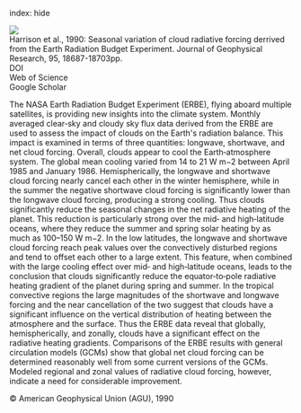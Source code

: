 index: hide

<div class="Citation">
    <div class="Citation-thumb CitationThumb-linked"  data-href="https://doi.org/10.1029/jd095id11p18687">
      <img src="https://static.claimspace.cloud/climate-study-static/refs/thumbs/7/Harrison_et_al_1990-thumb.png" />
    </div>

  <div class="Citation-body">
    <div class="Citation-text">Harrison et al., 1990: Seasonal variation of cloud radiative forcing derrived from the Earth Radiation Budget Experiment. <span class="Article-journal">Journal of Geophysical Research, </span><span class="Article-volume">95, </span>18687-18703pp.</div>
    <div class="Citation-links">
      <div class="CitationLink" data-href="https://doi.org/10.1029/jd095id11p18687">
        <div class="CitationLink-icon CitationLink-Doi"></div>
        <div class="CitationLink-text">DOI</div>
      </div>
      <div class="CitationLink" data-href="http://cel.webofknowledge.com/InboundService.do?customersID=atyponcel&smartRedirect=yes&mode=FullRecord&IsProductCode=Yes&product=CEL&Init=Yes&Func=Frame&action=retrieve&SrcApp=literatum&SrcAuth=atyponcel&SID=7CNc3cIRaBKjGbSujFM&UT=WOS:A1990EF93200025">
        <div class="CitationLink-icon CitationLink-Isi"></div>
        <div class="CitationLink-text">Web of Science</div>
      </div>
      <div class="CitationLink" data-href="https://scholar.google.com/scholar?q=10.1029/jd095id11p18687">
        <div class="CitationLink-icon CitationLink-Scholar"></div>
        <div class="CitationLink-text">Google Scholar</div>
      </div>
    </div>
  </div>
</div>

The NASA Earth Radiation Budget Experiment (ERBE), flying aboard multiple satellites, is providing new insights into the climate system. Monthly averaged clear‐sky and cloudy sky flux data derived from the ERBE are used to assess the impact of clouds on the Earth's radiation balance. This impact is examined in terms of three quantities: longwave, shortwave, and net cloud forcing. Overall, clouds appear to cool the Earth‐atmosphere system. The global mean cooling varied from 14 to 21 W m−2 between April 1985 and January 1986. Hemispherically, the longwave and shortwave cloud forcing nearly cancel each other in the winter hemisphere, while in the summer the negative shortwave cloud forcing is significantly lower than the longwave cloud forcing, producing a strong cooling. Thus clouds significantly reduce the seasonal changes in the net radiative heating of the planet. This reduction is particularly strong over the mid‐ and high‐latitude oceans, where they reduce the summer and spring solar heating by as much as 100–150 W m−2. In the low latitudes, the longwave and shortwave cloud forcing reach peak values over the convectively disturbed regions and tend to offset each other to a large extent. This feature, when combined with the large cooling effect over mid‐ and high‐latitude oceans, leads to the conclusion that clouds significantly reduce the equator‐to‐pole radiative heating gradient of the planet during spring and summer. In the tropical convective regions the large magnitudes of the shortwave and longwave forcing and the near cancellation of the two suggest that clouds have a significant influence on the vertical distribution of heating between the atmosphere and the surface. Thus the ERBE data reveal that globally, hemispherically, and zonally, clouds have a significant effect on the radiative heating gradients. Comparisons of the ERBE results with general circulation models (GCMs) show that global net cloud forcing can be determined reasonably well from some current versions of the GCMs. Modeled regional and zonal values of radiative cloud forcing, however, indicate a need for considerable improvement.

<div class="Citation-copy">
&copy; American Geophysical Union (AGU), 1990
</div>
